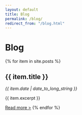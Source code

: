 ```yaml
---
layout: default
title: Blog
permalink: /blog/
redirect_from: "/blog.html"
---
```


# Blog

{% for item in site.posts %}
  <h2>{{ item.title }}</h2>
  <em>{{ item.date | date_to_long_string }}</em>

  {{ item.excerpt }}

  <a href="{{ item.url }}">Read more ></a>
{% endfor %}
